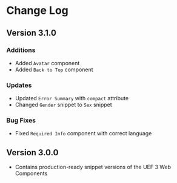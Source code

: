 # Change Log

## Version 3.1.0

### Additions

- Added `Avatar` component
- Added `Back to Top` component

### Updates

- Updated `Error Summary` with `compact` attribute
- Changed `Gender` snippet to `Sex` snippet

### Bug Fixes

- Fixed `Required Info` component with correct language

## Version 3.0.0

- Contains production-ready snippet versions of the UEF 3 Web Components
